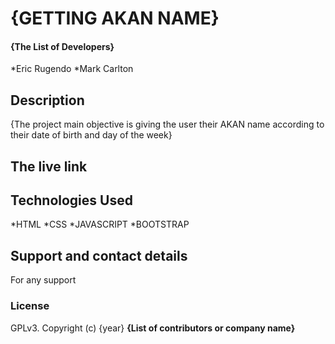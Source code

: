 # {GETTING AKAN NAME}
#### {The List of Developers}
*Eric Rugendo
*Mark Carlton
## Description
{The project main objective is giving the user their AKAN name according to their date of birth and day of the week}
## The live link

## Technologies Used
*HTML
*CSS
*JAVASCRIPT
*BOOTSTRAP

## Support and contact details
For any support
### License
GPLv3.
Copyright (c) {year} **{List of contributors or company name}**
  